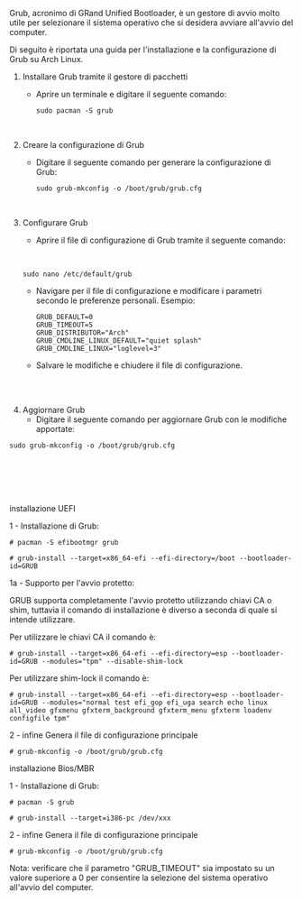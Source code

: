 Grub, acronimo di GRand Unified Bootloader, è un gestore di avvio molto utile per selezionare il sistema operativo che si desidera avviare all'avvio del computer.

Di seguito è riportata una guida per l'installazione e la configurazione di Grub su Arch Linux.

1. Installare Grub tramite il gestore di pacchetti
    - Aprire un terminale e digitare il seguente comando:
      <br>
      
      ```
      sudo pacman -S grub
      ```

        <br>
        
2. Creare la configurazione di Grub
    - Digitare il seguente comando per generare la configurazione di Grub:
      <br>
      
      ```
      sudo grub-mkconfig -o /boot/grub/grub.cfg
      ```

      <br>
      
3. Configurare Grub
      - Aprire il file di configurazione di Grub tramite il seguente comando:
  
        <br>
      ```
      sudo nano /etc/default/grub
      ```
    - Navigare per il file di configurazione e modificare i parametri secondo le preferenze personali.
      Esempio:
      ```
      GRUB_DEFAULT=0
      GRUB_TIMEOUT=5
      GRUB_DISTRIBUTOR="Arch"
      GRUB_CMDLINE_LINUX_DEFAULT="quiet splash"
      GRUB_CMDLINE_LINUX="loglevel=3"
      ```
    - Salvare le modifiche e chiudere il file di configurazione.

 <br> <br>
    
4. Aggiornare Grub
    - Digitare il seguente comando per aggiornare Grub con le modifiche apportate:

```  
sudo grub-mkconfig -o /boot/grub/grub.cfg
```    
<br> <br><br> <br>

installazione UEFI

1 - Installazione di Grub:

`# pacman -S efibootmgr grub`


`# grub-install --target=x86_64-efi --efi-directory=/boot --bootloader-id=GRUB`


1a - Supporto per l'avvio protetto:

GRUB supporta completamente l'avvio protetto utilizzando chiavi CA o shim, tuttavia il comando di installazione è diverso a seconda di quale si intende utilizzare.

Per utilizzare le chiavi CA il comando è:

`# grub-install --target=x86_64-efi --efi-directory=esp --bootloader-id=GRUB --modules="tpm" --disable-shim-lock`


Per utilizzare shim-lock il comando è:

`# grub-install --target=x86_64-efi --efi-directory=esp --bootloader-id=GRUB --modules="normal test efi_gop efi_uga search echo linux all_video gfxmenu gfxterm_background gfxterm_menu gfxterm loadenv configfile tpm"`


2 - infine Genera il file di configurazione principale

`# grub-mkconfig -o /boot/grub/grub.cfg`

installazione Bios/MBR

1 - Installazione di Grub:

`# pacman -S grub`

`# grub-install --target=i386-pc /dev/xxx`


2 - infine Genera il file di configurazione principale

`# grub-mkconfig -o /boot/grub/grub.cfg`

Nota: verificare che il parametro "GRUB_TIMEOUT" sia impostato su un valore superiore a 0 per consentire la selezione del sistema operativo all'avvio del computer.
